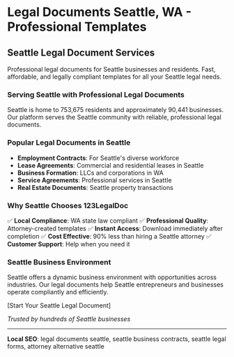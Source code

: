 # Legal Documents Seattle, WA - Professional Templates

## Seattle Legal Document Services

Professional legal documents for Seattle businesses and residents. Fast, affordable, and legally compliant templates for all your Seattle legal needs.

### Serving Seattle with Professional Legal Documents

Seattle is home to 753,675 residents and approximately 90,441 businesses. Our platform serves the Seattle community with reliable, professional legal documents.

### Popular Legal Documents in Seattle

- **Employment Contracts**: For Seattle's diverse workforce
- **Lease Agreements**: Commercial and residential leases in Seattle
- **Business Formation**: LLCs and corporations in WA
- **Service Agreements**: Professional services in Seattle
- **Real Estate Documents**: Seattle property transactions

### Why Seattle Chooses 123LegalDoc

✅ **Local Compliance**: WA state law compliant
✅ **Professional Quality**: Attorney-created templates
✅ **Instant Access**: Download immediately after completion
✅ **Cost Effective**: 90% less than hiring a Seattle attorney
✅ **Customer Support**: Help when you need it

### Seattle Business Environment

Seattle offers a dynamic business environment with opportunities across industries. Our legal documents help Seattle entrepreneurs and businesses operate compliantly and efficiently.

[Start Your Seattle Legal Document]

*Trusted by hundreds of Seattle businesses*

---

**Local SEO**: legal documents seattle, seattle business contracts, seattle legal forms, attorney alternative seattle
